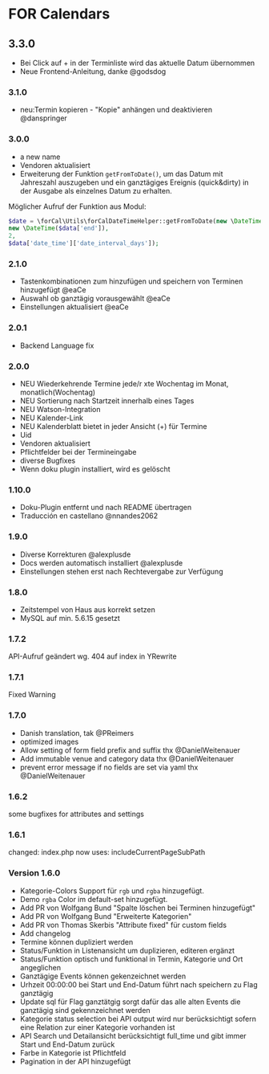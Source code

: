 # FOR Calendars

## 3.3.0
- Bei Click auf + in der Terminliste wird das aktuelle Datum übernommen
- Neue Frontend-Anleitung, danke @godsdog

### 3.1.0
- neu:Termin kopieren - "Kopie" anhängen und deaktivieren  @danspringer

### 3.0.0 
- a new name
- Vendoren aktualisiert
- Erweiterung der Funktion `getFromToDate()`, um das Datum mit Jahreszahl auszugeben und ein ganztägiges Ereignis (quick&dirty) in der Ausgabe als einzelnes Datum zu erhalten.

Möglicher Aufruf der Funktion aus Modul:

```php
$date = \forCal\Utils\forCalDateTimeHelper::getFromToDate(new \DateTime($data['start']), 
new \DateTime($data['end']), 
2, 
$data['date_time']['date_interval_days']);
```


### 2.1.0
- Tastenkombinationen zum hinzufügen und speichern von Terminen hinzugefügt @eaCe 
- Auswahl ob ganztägig vorausgewählt @eaCe 
- Einstellungen aktualisiert @eaCe 

### 2.0.1
- Backend Language fix

### 2.0.0
- NEU Wiederkehrende Termine jede/r xte Wochentag im Monat, monatlich(Wochentag)
- NEU Sortierung nach Startzeit innerhalb eines Tages
- NEU Watson-Integration
- NEU Kalender-Link
- NEU Kalenderblatt bietet in jeder Ansicht (+) für Termine
- Uid
- Vendoren aktualisiert
- Pflichtfelder bei der Termineingabe
- diverse Bugfixes
- Wenn doku plugin installiert, wird es gelöscht


### 1.10.0
- Doku-Plugin entfernt und nach README übertragen
- Traducción en castellano @nnandes2062

### 1.9.0
- Diverse Korrekturen @alexplusde
- Docs werden automatisch installiert @alexplusde
- Einstellungen stehen erst nach Rechtevergabe zur Verfügung

### 1.8.0
- Zeitstempel von Haus aus korrekt setzen
- MySQL auf min. 5.6.15 gesetzt

### 1.7.2
API-Aufruf geändert wg. 404 auf index in YRewrite

### 1.7.1
Fixed Warning


### 1.7.0
- Danish translation, tak @PReimers
- optimized images
- Allow setting of form field prefix and suffix thx @DanielWeitenauer
- Add immutable venue and category data thx @DanielWeitenauer
- prevent error message if no fields are set via yaml thx @DanielWeitenauer

### 1.6.2

some bugfixes for attributes and settings

### 1.6.1

changed: index.php now uses: includeCurrentPageSubPath


### Version 1.6.0

* Kategorie-Colors Support für `rgb` und `rgba` hinzugefügt.
* Demo `rgba` Color im default-set hinzugefügt.
* Add PR von Wolfgang Bund "Spalte löschen bei Terminen hinzugefügt"
* Add PR von Wolfgang Bund "Erweiterte Kategorien"
* Add PR von Thomas Skerbis "Attribute fixed" für custom fields
* Add changelog
* Termine können dupliziert werden
* Status/Funktion in Listenansicht um duplizieren, editeren ergänzt
* Status/Funktion optisch und funktional in Termin, Kategorie und Ort angeglichen
* Ganztägige Events können gekenzeichnet werden
* Urhzeit 00:00:00 bei Start und End-Datum führt nach speichern zu Flag ganztägig
* Update sql für Flag ganztätgig sorgt dafür das alle alten Events die ganztägig sind gekennzeichnet werden
* Kategorie status selection bei API output wird nur berücksichtigt sofern eine Relation zur einer Kategorie vorhanden ist
* API Search und Detailansicht berücksichtigt full_time und gibt immer Start und End-Datum zurück
* Farbe in Kategorie ist Pflichtfeld
* Pagination in der API hinzugefügt
